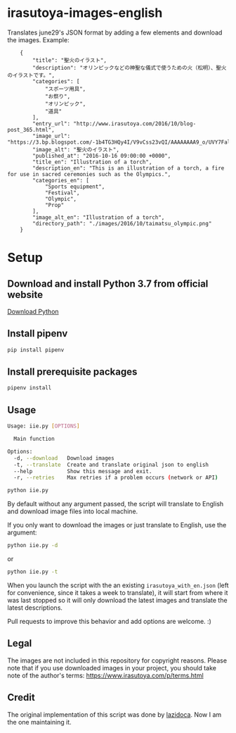 # irasutoya-images-english

Translates june29's JSON format by adding a few elements and download the images.
Example:

```
    {
        "title": "聖火のイラスト",
        "description": "オリンピックなどの神聖な儀式で使うための火（松明）、聖火のイラストです。",
        "categories": [
            "スポーツ用具",
            "お祭り",
            "オリンピック",
            "道具"
        ],
        "entry_url": "http://www.irasutoya.com/2016/10/blog-post_365.html",
        "image_url": "https://3.bp.blogspot.com/-1b4TG3HQy4I/V9vCss23vQI/AAAAAAAA9_o/UVY7FalJ2lYxmTIV3CgkDY4C8LKBvpklQCLcB/s400/taimatsu_olympic.png",
        "image_alt": "聖火のイラスト",
        "published_at": "2016-10-16 09:00:00 +0000",
        "title_en": "Illustration of a torch",
        "description_en": "This is an illustration of a torch, a fire for use in sacred ceremonies such as the Olympics.",
        "categories_en": [
            "Sports equipment",
            "Festival",
            "Olympic",
            "Prop"
        ],
        "image_alt_en": "Illustration of a torch",
        "directory_path": "./images/2016/10/taimatsu_olympic.png"
    }
```

# Setup

## Download and install Python 3.7 from official website

[Download Python](https://www.python.org/downloads/)

## Install pipenv

```bash
pip install pipenv
```

## Install prerequisite packages

```bash
pipenv install
```

## Usage

```bash
Usage: iie.py [OPTIONS]

  Main function

Options:
  -d, --download   Download images
  -t, --translate  Create and translate original json to english
  --help           Show this message and exit.
  -r, --retries    Max retries if a problem occurs (network or API)

```

```bash
python iie.py
```

By default without any argument passed, the script will translate to English and download image files into local machine.

If you only want to download the images or just translate to English, use the argument:

```bash
python iie.py -d
```

or 

```bash
python iie.py -t
```

When you launch the script with the an existing `irasutoya_with_en.json` (left for convenience, since it takes a week to translate), it will start from where it was last stopped so it will only download the latest images and translate the latest descriptions.

Pull requests to improve this behavior and add options are welcome. :)


## Legal

The images are not included in this repository for copyright reasons.
Please note that if you use downloaded images in your project, you should take note of the author's terms: https://www.irasutoya.com/p/terms.html

## Credit

The original implementation of this script was done by [lazidoca](https://github.com/lazidoca?tab=repositories).
Now I am the one maintaining it.

